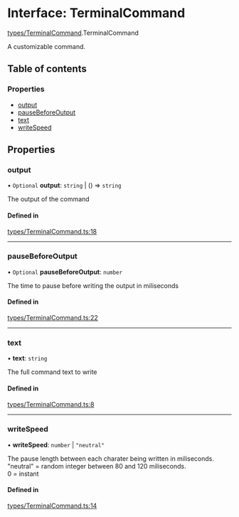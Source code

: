 # Interface: TerminalCommand

[types/TerminalCommand](../wiki/types.TerminalCommand).TerminalCommand

A customizable command.

## Table of contents

### Properties

- [output](../wiki/types.TerminalCommand.TerminalCommand#output)
- [pauseBeforeOutput](../wiki/types.TerminalCommand.TerminalCommand#pausebeforeoutput)
- [text](../wiki/types.TerminalCommand.TerminalCommand#text)
- [writeSpeed](../wiki/types.TerminalCommand.TerminalCommand#writespeed)

## Properties

### output

• `Optional` **output**: `string` \| () => `string`

The output of the command

#### Defined in

[types/TerminalCommand.ts:18](https://github.com/LucEnden/unix-terminal-emulator/blob/aabb3e8/src/types/TerminalCommand.ts#L18)

___

### pauseBeforeOutput

• `Optional` **pauseBeforeOutput**: `number`

The time to pause before writing the output in miliseconds

#### Defined in

[types/TerminalCommand.ts:22](https://github.com/LucEnden/unix-terminal-emulator/blob/aabb3e8/src/types/TerminalCommand.ts#L22)

___

### text

• **text**: `string`

The full command text to write

#### Defined in

[types/TerminalCommand.ts:8](https://github.com/LucEnden/unix-terminal-emulator/blob/aabb3e8/src/types/TerminalCommand.ts#L8)

___

### writeSpeed

• **writeSpeed**: `number` \| ``"neutral"``

The pause length between each charater being written in miliseconds.  
"neutral" = random integer between 80 and 120 miliseconds.  
0 = instant

#### Defined in

[types/TerminalCommand.ts:14](https://github.com/LucEnden/unix-terminal-emulator/blob/aabb3e8/src/types/TerminalCommand.ts#L14)
